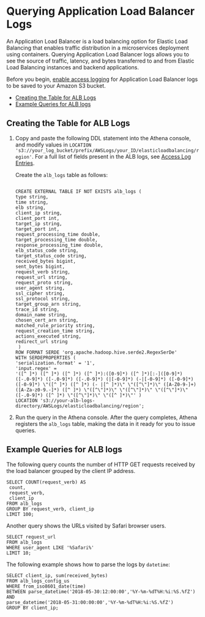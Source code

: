 # Querying Application Load Balancer Logs<a name="application-load-balancer-logs"></a>

An Application Load Balancer is a load balancing option for Elastic Load Balancing that enables traffic distribution in a microservices deployment using containers\. Querying Application Load Balancer logs allows you to see the source of traffic, latency, and bytes transferred to and from Elastic Load Balancing instances and backend applications\.

Before you begin, [enable access logging](http://docs.aws.amazon.com/elasticloadbalancing/latest/application/load-balancer-access-logs.html#enable-access-logging) for Application Load Balancer logs to be saved to your Amazon S3 bucket\.
+  [Creating the Table for ALB Logs](#create-alb-table) 
+  [Example Queries for ALB logs](#query-alb-logs-examples) 

## Creating the Table for ALB Logs<a name="create-alb-table"></a>

1. Copy and paste the following DDL statement into the Athena console, and modify values in `LOCATION 's3://your_log_bucket/prefix/AWSLogs/your_ID/elasticloadbalancing/region'`\. For a full list of fields present in the ALB logs, see [Access Log Entries](http://docs.aws.amazon.com/elasticloadbalancing/latest/application/load-balancer-access-logs.html#access-log-entry-format)\. 

   Create the `alb_logs` table as follows:

   ```
    
   CREATE EXTERNAL TABLE IF NOT EXISTS alb_logs (  
   type string,  
   time string,  
   elb string,  
   client_ip string,  
   client_port int,  
   target_ip string,  
   target_port int,  
   request_processing_time double,  
   target_processing_time double,  
   response_processing_time double,  
   elb_status_code string,  
   target_status_code string,  
   received_bytes bigint,  
   sent_bytes bigint,  
   request_verb string,  
   request_url string,  
   request_proto string, 
   user_agent string,  
   ssl_cipher string,  
   ssl_protocol string,  
   target_group_arn string,  
   trace_id string,  
   domain_name string,  
   chosen_cert_arn string, 
   matched_rule_priority string,  
   request_creation_time string, 
   actions_executed string,
   redirect_url string
    )
   ROW FORMAT SERDE 'org.apache.hadoop.hive.serde2.RegexSerDe'
   WITH SERDEPROPERTIES (
   'serialization.format' = '1',
   'input.regex' =
   '([^ ]*) ([^ ]*) ([^ ]*) ([^ ]*):([0-9]*) ([^ ]*)[:-]([0-9]*) ([-.0-9]*) ([-.0-9]*) ([-.0-9]*) (|[-0-9]*) (-|[-0-9]*) ([-0-9]*) ([-0-9]*) \"([^ ]*) ([^ ]*) (- |[^ ]*)\" \"([^\"]*)\" ([A-Z0-9-]+) ([A-Za-z0-9.-]*) ([^ ]*) \"([^\"]*)\" \"([^\"]*)\" \"([^\"]*)\" ([-.0-9]*) ([^ ]*) \"([^\"]*)\" \"([^ ]*)\"' ) 
   LOCATION 's3://your-alb-logs-directory/AWSLogs/elasticloadbalancing/region';
   ```

1. Run the query in the Athena console\. After the query completes, Athena registers the `alb_logs` table, making the data in it ready for you to issue queries\.

## Example Queries for ALB logs<a name="query-alb-logs-examples"></a>

The following query counts the number of HTTP GET requests received by the load balancer grouped by the client IP address\.

```
SELECT COUNT(request_verb) AS
 count,
 request_verb,
 client_ip
FROM alb_logs
GROUP BY request_verb, client_ip
LIMIT 100;
```

Another query shows the URLs visited by Safari browser users\.

```
SELECT request_url
FROM alb_logs
WHERE user_agent LIKE '%Safari%'
LIMIT 10;
```

The following example shows how to parse the logs by `datetime`:

```
SELECT client_ip, sum(received_bytes)
FROM alb_logs_config_us
WHERE from_iso8601_date(time)
BETWEEN parse_datetime('2018-05-30:12:00:00','%Y-%m-%dT%H:%i:%S.%fZ')
AND
parse_datetime('2018-05-31:00:00:00','%Y-%m-%dT%H:%i:%S.%fZ')
GROUP BY client_ip;
```